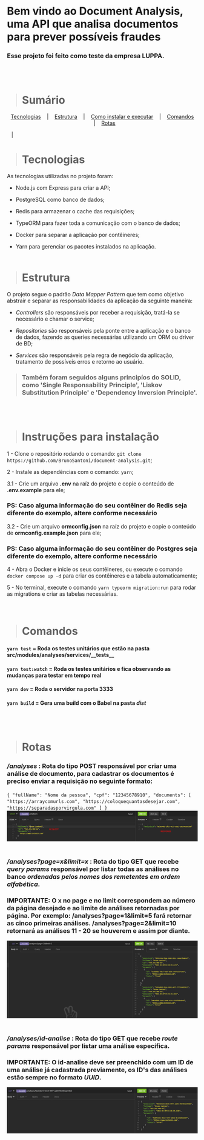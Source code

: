 # Bem vindo ao Document Analysis, uma API que analisa documentos para prever possíveis fraudes
### Esse projeto foi feito como teste da empresa LUPPA.
<br/><br/>

> # Sumário

<p align="center">
  <a href="#tecnologias">Tecnologias</a>
  &nbsp;&nbsp;&nbsp;|&nbsp;&nbsp;&nbsp;
  <a href="#estrutura">Estrutura</a>
  &nbsp;&nbsp;&nbsp;|&nbsp;&nbsp;&nbsp;
  <a href="#instruções-para-instalação">Como instalar e executar</a>
  &nbsp;&nbsp;&nbsp;|&nbsp;&nbsp;&nbsp;
  <a href="#comandos">Comandos</a>
  &nbsp;&nbsp;&nbsp;|&nbsp;&nbsp;&nbsp;
  <a href="#rotas">Rotas</a>
</p>
&nbsp;&nbsp;&nbsp;|&nbsp;&nbsp;&nbsp;

> # Tecnologias
As tecnologias utilizadas no projeto foram:
- Node.js com Express para criar a API;

- PostgreSQL como banco de dados;

- Redis para armazenar o cache das requisições;

- TypeORM para fazer toda a comunicação com o banco  de dados;

- Docker para separar a aplicação por contêineres;

- Yarn para gerenciar os pacotes instalados na aplicação.
<br/><br/>

> # Estrutura
O projeto segue o padrão _Data Mapper Pattern_ que tem como objetivo abstrair e separar as responsabilidades da aplicação da seguinte maneira:
- _Controllers_ são responsáveis por receber a requisição, tratá-la se necessário e chamar o service;

- _Repositories_ são responsáveis pela ponte entre a aplicação e o banco de dados, fazendo as queries necessárias utilizando um ORM ou driver de BD;

- _Services_ são responsáveis pela regra de negócio da aplicação, tratamento de possíveis erros e retorno ao usuário.

> ### Também foram seguidos alguns principíos do SOLID, como 'Single Responsability Principle', 'Liskov Substitution Principle' e 'Dependency Inversion Principle'.
<br/><br/>

> # Instruções para instalação
1 - Clone o repositório rodando o comando: `git clone https://github.com/BrunoSantoni/document-analysis.git`;

2 - Instale as dependências com o comando: `yarn`;

3.1 - Crie um arquivo __.env__ na raíz do projeto e copie o conteúdo de __.env.example__ para ele;
### __PS: Caso alguma informação do seu contêiner do Redis seja diferente do exemplo, altere conforme necessário__

3.2 - Crie um arquivo __ormconfig.json__ na raíz do projeto e copie o conteúdo de __ormconfig.example.json__ para ele;
### __PS: Caso alguma informação do seu contêiner do Postgres seja diferente do exemplo, altere conforme necessário__

4 - Abra o Docker e inicie os seus contêineres, ou execute o comando `docker compose up -d` para criar os contêineres e a tabela automaticamente;

5 - No terminal, execute o comando `yarn typeorm migration:run` para rodar as migrations e criar as tabelas necessárias.
<br/><br/><br/>

> # Comandos

#### `yarn test` = Roda os testes unitários que estão na pasta src/modules/analyses/services/&#95;&#95;tests&#95;&#95;
#### `yarn test:watch` = Roda os testes unitários e fica observando as mudanças para testar em tempo real
#### `yarn dev` = Roda o servidor na porta __3333__
#### `yarn build` = Gera uma build com o Babel na pasta *dist*
<br/><br/>

> # Rotas

### _/analyses_ : Rota do tipo POST responsável por criar uma análise de documento, para cadastrar os documentos é preciso enviar a requisição no seguinte formato:

`
{
	"fullName": "Nome da pessoa",
	"cpf": "12345678910",
	"documents": [
		"https://arraycomurls.com",
    "https://coloquequantasdesejar.com",
    "https://separadasporvirgula.com"
	]
}
`
![Requisição POST na rota localhost:3333/analyses](/assets/analyses-post-route.png)
<br/><br/>

### _/analyses?page=__x__&limit=__x___ : Rota do tipo GET que recebe *query params* responsável por listar todas as análises no banco *ordenadas pelos nomes dos remetentes em ordem alfabética*.
### __IMPORTANTE__: O __x__ no page e no limit correspondem ao número da página desejado e ao limite de análises retornadas por página. Por exemplo: /analyses?page=1&limit=5 fará retornar as cinco primeiras análises. /analyses?page=2&limit=10 retornará as análises 11 - 20 se houverem e assim por diante.
![Requisição GET na rota localhost:3333/analyses](/assets/analyses-get-route.png)
<br/><br/>

### _/analyses/__id-analise___ : Rota do tipo GET que recebe *route params* responsável por listar uma análise específica.
### __IMPORTANTE__: O __id-analise__ deve ser preenchido com um ID de uma análise já cadastrada previamente, os ID's das análises estão sempre no formato _UUID_.
![Requisição GET na rota localhost:3333/analyses/id](/assets/analyses-get-specific-route.png)
